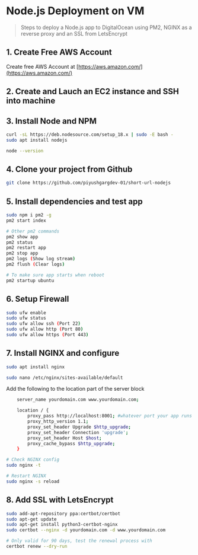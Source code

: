 # Node.js Deployment on VM

> Steps to deploy a Node.js app to DigitalOcean using PM2, NGINX as a reverse proxy and an SSL from LetsEncrypt

## 1. Create Free AWS Account

Create free AWS Account at [https://aws.amazon.com/](https://aws.amazon.com/)

## 2. Create and Lauch an EC2 instance and SSH into machine

## 3. Install Node and NPM

```bash
curl -sL https://deb.nodesource.com/setup_18.x | sudo -E bash -
sudo apt install nodejs

node --version
```

## 4. Clone your project from Github

```bash
git clone https://github.com/piyushgargdev-01/short-url-nodejs
```

## 5. Install dependencies and test app

```bash
sudo npm i pm2 -g
pm2 start index

# Other pm2 commands
pm2 show app
pm2 status
pm2 restart app
pm2 stop app
pm2 logs (Show log stream)
pm2 flush (Clear logs)

# To make sure app starts when reboot
pm2 startup ubuntu
```

## 6. Setup Firewall

```bash
sudo ufw enable
sudo ufw status
sudo ufw allow ssh (Port 22)
sudo ufw allow http (Port 80)
sudo ufw allow https (Port 443)
```

## 7. Install NGINX and configure

```bash
sudo apt install nginx

sudo nano /etc/nginx/sites-available/default
```

Add the following to the location part of the server block

```bash
    server_name yourdomain.com www.yourdomain.com;

    location / {
        proxy_pass http://localhost:8001; #whatever port your app runs on
        proxy_http_version 1.1;
        proxy_set_header Upgrade $http_upgrade;
        proxy_set_header Connection 'upgrade';
        proxy_set_header Host $host;
        proxy_cache_bypass $http_upgrade;
    }
```

```bash
# Check NGINX config
sudo nginx -t

# Restart NGINX
sudo nginx -s reload
```

## 8. Add SSL with LetsEncrypt

```bash
sudo add-apt-repository ppa:certbot/certbot
sudo apt-get update
sudo apt-get install python3-certbot-nginx
sudo certbot --nginx -d yourdomain.com -d www.yourdomain.com

# Only valid for 90 days, test the renewal process with
certbot renew --dry-run
```
